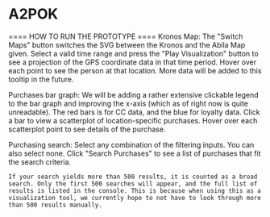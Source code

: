 # A2POK

==== HOW TO RUN THE PROTOTYPE ====
Kronos Map: 
    The "Switch Maps" button switches the SVG between the Kronos and the Abila Map given. 
    Select a valid time range and press the "Play Visualization" button to see a projection of the GPS coordinate data 
    in that time period. 
    Hover over each point to see the person at that location. More data will be added to this tooltip in the future.

Purchases bar graph:
    We will be adding a rather extensive clickable legend to the bar graph and improving the x-axis (which as of right now is quite unreadable). The red bars is for CC data, and the blue for loyalty data.
    Click a bar to view a scatterplot of location-specific purchases. Hover over each scatterplot point to see details of the purchase.

Purchasing search:
    Select any combination of the filtering inputs. You can also select none. Click "Search Purchases" to see a list of purchases that fit the search criteria.
    
    If your search yields more than 500 results, it is counted as a broad search. Only the first 500 searches will appear, and the full list of results is listed in the console. This is because when using this as a visualization tool, we currently hope to not have to look through more than 500 results manually.
